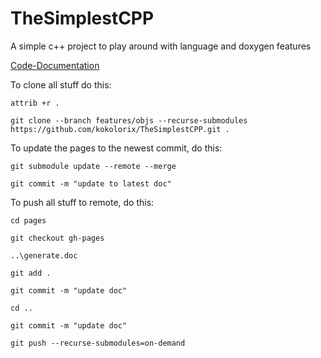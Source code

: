 # TheSimplestCPP
A simple c++ project to play around with language and doxygen features 

[Code-Documentation](https://kokolorix.github.io/TheSimplestCPP/)

To clone all stuff do this:

`attrib +r .`

`git clone --branch features/objs --recurse-submodules https://github.com/kokolorix/TheSimplestCPP.git .`

To update the pages to the newest commit, do this:

`git submodule update --remote --merge`

`git commit -m "update to latest doc"`

To push all stuff to remote, do this:

`cd pages`

`git checkout gh-pages`

`..\generate.doc`

`git add .`

`git commit -m "update doc"`

`cd ..`

`git commit -m "update doc"`

`git push --recurse-submodules=on-demand`
